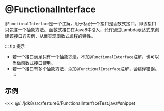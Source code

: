 # @FunctionalInterface

`@FunctionalInterface`是一个注解，用于标识一个接口是函数式接口，即该接口只包含一个抽象方法。
函数式接口在Java8中引入，允许通过Lambda表达式来创建该接口的实例，从而实现函数式编程的特性。

::: tip 提示
- 若一个接口满足只有一个抽象方法，不加`@FunctionalInterface`注解，也可以当做函数式接口使用。
- 若一个接口有多个抽象方法，添加`@FunctionalInterface`注解，会编译错误。
:::

## 示例

<<< @/../jdk8/src/feature6/FunctionalInterfaceTest.java#snippet